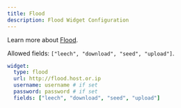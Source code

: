 ```yaml
---
title: Flood
description: Flood Widget Configuration
---
```


Learn more about [Flood](https://github.com/jesec/flood).

Allowed fields: `["leech", "download", "seed", "upload"]`.

```yaml
widget:
  type: flood
  url: http://flood.host.or.ip
  username: username # if set
  password: password # if set
  fields: ["leech", "download", "seed", "upload"]
```
